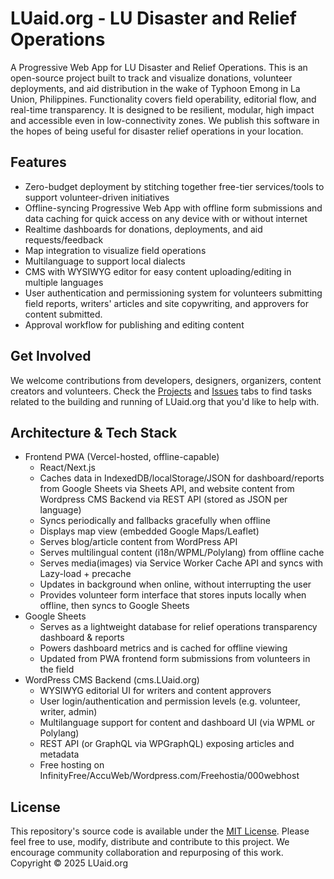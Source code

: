 # LUaid.org - LU Disaster and Relief Operations
A Progressive Web App for LU Disaster and Relief Operations. This is an open-source project built to track and visualize donations, volunteer deployments, and aid distribution in the wake of Typhoon Emong in La Union, Philippines. Functionality covers field operability, editorial flow, and real-time transparency. It is designed to be resilient, modular, high impact and accessible even in low-connectivity zones. We publish this software in the hopes of being useful for disaster relief operations in your location.

## Features
- Zero-budget deployment by stitching together free-tier services/tools to support volunteer-driven initiatives
- Offline-syncing Progressive Web App with offline form submissions and data caching for quick access on any device with or without internet
- Realtime dashboards for donations, deployments, and aid requests/feedback
- Map integration to visualize field operations
- Multilanguage to support local dialects
- CMS with WYSIWYG editor for easy content uploading/editing in multiple languages
- User authentication and permissioning system for volunteers submitting field reports, writers' articles and site copywriting, and approvers for content submitted.
- Approval workflow for publishing and editing content

## Get Involved
We welcome contributions from developers, designers, organizers, content creators and volunteers. Check the [Projects](#) and [Issues](#) tabs to find tasks related to the building and running of LUaid.org that you'd like to help with.

## Architecture & Tech Stack
- Frontend PWA (Vercel-hosted, offline-capable)
  - React/Next.js
  - Caches data in IndexedDB/localStorage/JSON for dashboard/reports from Google Sheets via Sheets API, and website content from Wordpress CMS Backend via REST API (stored as JSON per language)
  - Syncs periodically and fallbacks gracefully when offline
  - Displays map view (embedded Google Maps/Leaflet)
  - Serves blog/article content from WordPress API
  - Serves multilingual content (i18n/WPML/Polylang) from offline cache
  - Serves media(images) via Service Worker Cache API and syncs with Lazy-load + precache
  - Updates in background when online, without interrupting the user
  - Provides volunteer form interface that stores inputs locally when offline, then syncs to Google Sheets
- Google Sheets
  - Serves as a lightweight database for relief operations transparency dashboard & reports
  - Powers dashboard metrics and is cached for offline viewing
  - Updated from PWA frontend form submissions from volunteers in the field
- WordPress CMS Backend (cms.LUaid.org)
  - WYSIWYG editorial UI for writers and content approvers
  - User login/authentication and permission levels (e.g. volunteer, writer, admin)
  - Multilanguage support for content and dashboard UI (via WPML or Polylang)
  - REST API (or GraphQL via WPGraphQL) exposing articles and metadata
  - Free hosting on InfinityFree/AccuWeb/Wordpress.com/Freehostia/000webhost

## License
This repository's source code is available under the [MIT License](LICENSE). Please feel free to use, modify, distribute and contribute to this project. We encourage community collaboration and repurposing of this work. Copyright © 2025 LUaid.org
